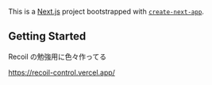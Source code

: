 This is a [Next.js](https://nextjs.org/) project bootstrapped with [`create-next-app`](https://github.com/vercel/next.js/tree/canary/packages/create-next-app).

## Getting Started

Recoil の勉強用に色々作ってる

https://recoil-control.vercel.app/
